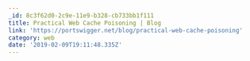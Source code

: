 ```yaml
---
_id: 8c3f62d0-2c9e-11e9-b328-cb733bb1f111
title: Practical Web Cache Poisoning | Blog
link: 'https://portswigger.net/blog/practical-web-cache-poisoning'
category: web
date: '2019-02-09T19:11:48.335Z'
---
```


